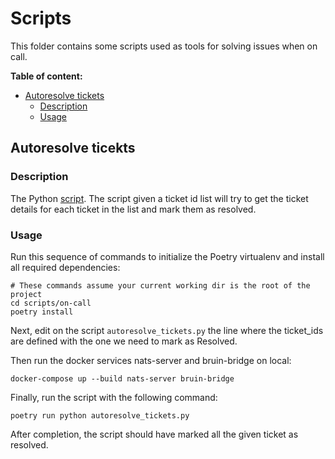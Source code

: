 # Scripts

This folder contains some scripts used as tools for solving issues when on call.

**Table of content:**

+ [Autoresolve tickets](#autoresolve_tickets)
    - [Description](#autoresolve_tickets_description)
    - [Usage](#autoresolve_tickets_usage)

## Autoresolve ticekts <a name="autoresolve_tickets"></a>

### Description <a name="autoresolve_tickets_description"></a>

The Python [script](autoresolve_tickets.py). The script given a ticket id list will try to get the ticket details for each ticket in the list and mark them as resolved.

### Usage <a name="autoresolve_tickets_usage"></a>

Run this sequence of commands to initialize the Poetry virtualenv and install all required dependencies:

```shell
# These commands assume your current working dir is the root of the project
cd scripts/on-call
poetry install
```

Next, edit on the script `autoresolve_tickets.py` the line where the ticket_ids are defined with the one we need to mark as Resolved.

Then run the docker services nats-server and bruin-bridge on local:
```shell
docker-compose up --build nats-server bruin-bridge
```

Finally, run the script with the following command:
```shell
poetry run python autoresolve_tickets.py
```

After completion, the script should have marked all the given ticket as resolved.
